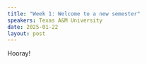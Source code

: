 ```yaml
---
title: "Week 1: Welcome to a new semester"
speakers: Texas A&M University 
date: 2025-01-22
layout: post
---
```


Hooray!
